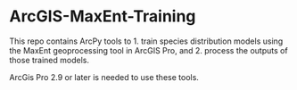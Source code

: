 # ArcGIS-MaxEnt-Training

This repo contains ArcPy tools to 1. train species distribution models using the MaxEnt geoprocessing tool in ArcGIS Pro, and 2. process the outputs of those trained models.

ArcGis Pro 2.9 or later is needed to use these tools.
